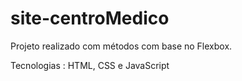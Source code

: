 # site-centroMedico
Projeto realizado com métodos com base no Flexbox.

Tecnologias : HTML, CSS e JavaScript


